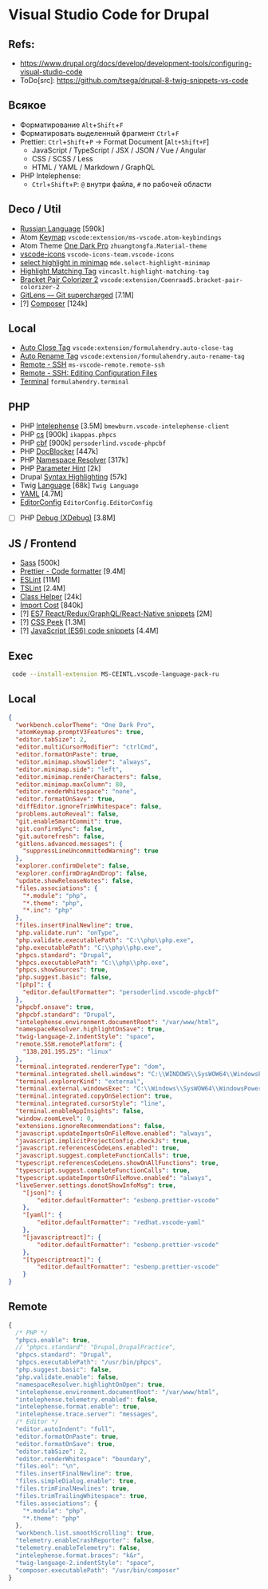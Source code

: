 # Visual Studio Code for Drupal

## Refs:
* https://www.drupal.org/docs/develop/development-tools/configuring-visual-studio-code
* ToDo[src]: https://github.com/tsega/drupal-8-twig-snippets-vs-code

## Всякое
* Форматирование `Alt`+`Shift`+`F`
* Форматировать выделенный фрагмент `Ctrl`+`F`
* Prettier: `Ctrl`+`Shift`+`P` -> Format Document [`Alt+Shift+F`]
  - JavaScript / TypeScript / JSX / JSON / Vue / Angular
  - CSS / SCSS / Less
  - HTML / YAML / Markdown / GraphQL
* PHP Intelephense:
  - `Ctrl`+`Shift`+`P`: `@` внутри файла, `#` по рабочей области

## Deco / Util
* [Russian Language](https://marketplace.visualstudio.com/items?itemName=MS-CEINTL.vscode-language-pack-ru) [590k]
* Atom [Keymap](https://marketplace.visualstudio.com/items?itemName=ms-vscode.atom-keybindings) `vscode:extension/ms-vscode.atom-keybindings`
* Atom Theme [One Dark Pro](https://marketplace.visualstudio.com/items?itemName=zhuangtongfa.Material-theme) `zhuangtongfa.Material-theme`
* [vscode-icons](https://marketplace.visualstudio.com/items?itemName=vscode-icons-team.vscode-icons) `vscode-icons-team.vscode-icons`
* [select highlight in minimap](https://marketplace.visualstudio.com/items?itemName=mde.select-highlight-minimap) `mde.select-highlight-minimap`
* [Highlight Matching Tag](https://marketplace.visualstudio.com/items?itemName=vincaslt.highlight-matching-tag) `vincaslt.highlight-matching-tag`
* [Bracket Pair Colorizer 2](https://marketplace.visualstudio.com/items?itemName=CoenraadS.bracket-pair-colorizer-2) `vscode:extension/CoenraadS.bracket-pair-colorizer-2`
* [GitLens — Git supercharged](https://marketplace.visualstudio.com/items?itemName=eamodio.gitlens) [7.1M]
* [?] [Composer](https://marketplace.visualstudio.com/items?itemName=ikappas.composer) [124k]

## Local
* [Auto Close Tag](https://marketplace.visualstudio.com/items?itemName=formulahendry.auto-close-tag) `vscode:extension/formulahendry.auto-close-tag`
* [Auto Rename Tag](https://marketplace.visualstudio.com/items?itemName=formulahendry.auto-rename-tag) `vscode:extension/formulahendry.auto-rename-tag`
* [Remote - SSH](https://marketplace.visualstudio.com/items?itemName=ms-vscode-remote.remote-ssh) `ms-vscode-remote.remote-ssh`
* [Remote - SSH: Editing Configuration Files](https://marketplace.visualstudio.com/items?itemName=ms-vscode-remote.remote-ssh-edit)
* [Terminal](https://marketplace.visualstudio.com/items?itemName=formulahendry.terminal) `formulahendry.terminal`

## PHP
* PHP [Intelephense](https://marketplace.visualstudio.com/items?itemName=bmewburn.vscode-intelephense-client) [3.5M] `bmewburn.vscode-intelephense-client`
* PHP [cs](https://marketplace.visualstudio.com/items?itemName=ikappas.phpcs) [900k] `ikappas.phpcs`
* PHP [cbf](https://marketplace.visualstudio.com/items?itemName=persoderlind.vscode-phpcbf) [900k] `persoderlind.vscode-phpcbf`
* PHP [DocBlocker](https://marketplace.visualstudio.com/items?itemName=neilbrayfield.php-docblocker) [447k]
* PHP [Namespace Resolver](https://marketplace.visualstudio.com/items?itemName=MehediDracula.php-namespace-resolver) [317k]
* PHP [Parameter Hint](https://marketplace.visualstudio.com/items?itemName=robertgr991.php-parameter-hint) [2k]
* Drupal [Syntax Highlighting](https://marketplace.visualstudio.com/items?itemName=marcostazi.VS-code-drupal) [57k]
* Twig [Language](https://marketplace.visualstudio.com/items?itemName=mblode.twig-language) [68k] `Twig Language`
* [YAML](https://marketplace.visualstudio.com/items?itemName=redhat.vscode-yaml) [4.7M]
* [EditorConfig](https://marketplace.visualstudio.com/items?itemName=EditorConfig.EditorConfig) `EditorConfig.EditorConfig`
* [ ] PHP [Debug  (XDebug)](https://marketplace.visualstudio.com/items?itemName=felixfbecker.php-debug) [3.8M]

## JS / Frontend
* [Sass](https://marketplace.visualstudio.com/items?itemName=Syler.sass-indented) [500k]
* [Prettier - Code formatter](https://marketplace.visualstudio.com/items?itemName=esbenp.prettier-vscode) [9.4M]
* [ESLint](https://marketplace.visualstudio.com/items?itemName=dbaeumer.vscode-eslint) [11M]
* [TSLint](https://marketplace.visualstudio.com/items?itemName=ms-vscode.vscode-typescript-tslint-plugin) [2.4M]
* [Class Helper](https://marketplace.visualstudio.com/items?itemName=predrag-nikolic.php-class-helper) [24k]
* [Import Cost](https://marketplace.visualstudio.com/items?itemName=wix.vscode-import-cost) [840k]
* [?] [ES7 React/Redux/GraphQL/React-Native snippets](https://marketplace.visualstudio.com/items?itemName=dsznajder.es7-react-js-snippets) [2M]
* [?] [CSS Peek](https://marketplace.visualstudio.com/items?itemName=pranaygp.vscode-css-peek) [1.3M]
* [?] [JavaScript (ES6) code snippets](https://marketplace.visualstudio.com/items?itemName=xabikos.JavaScriptSnippets) [4.4M]

## Exec
```sh
 code --install-extension MS-CEINTL.vscode-language-pack-ru
```

## Local
```json
{
  "workbench.colorTheme": "One Dark Pro",
  "atomKeymap.promptV3Features": true,
  "editor.tabSize": 2,
  "editor.multiCursorModifier": "ctrlCmd",
  "editor.formatOnPaste": true,
  "editor.minimap.showSlider": "always",
  "editor.minimap.side": "left",
  "editor.minimap.renderCharacters": false,
  "editor.minimap.maxColumn": 80,
  "editor.renderWhitespace": "none",
  "editor.formatOnSave": true,
  "diffEditor.ignoreTrimWhitespace": false,
  "problems.autoReveal": false,
  "git.enableSmartCommit": true,
  "git.confirmSync": false,
  "git.autorefresh": false,
  "gitlens.advanced.messages": {
    "suppressLineUncommittedWarning": true
  },
  "explorer.confirmDelete": false,
  "explorer.confirmDragAndDrop": false,
  "update.showReleaseNotes": false,
  "files.associations": {
    "*.module": "php",
    "*.theme": "php",
    "*.inc": "php"
  },
  "files.insertFinalNewline": true,
  "php.validate.run": "onType",
  "php.validate.executablePath": "C:\\php\\php.exe",
  "php.executablePath": "C:\\php\\php.exe",
  "phpcs.standard": "Drupal",
  "phpcs.executablePath": "C:\\php\\php.exe",
  "phpcs.showSources": true,
  "php.suggest.basic": false,
  "[php]": {
    "editor.defaultFormatter": "persoderlind.vscode-phpcbf"
  },
  "phpcbf.onsave": true,
  "phpcbf.standard": "Drupal",
  "intelephense.environment.documentRoot": "/var/www/html",
  "namespaceResolver.highlightOnSave": true,
  "twig-language-2.indentStyle": "space",
  "remote.SSH.remotePlatform": {
    "138.201.195.25": "linux"
  },
  "terminal.integrated.rendererType": "dom",
  "terminal.integrated.shell.windows": "C:\\WINDOWS\\SysWOW64\\WindowsPowerShell\\v1.0\\powershell.exe",
  "terminal.explorerKind": "external",
  "terminal.external.windowsExec": "C:\\Windows\\SysWOW64\\WindowsPowerShell\\v1.0\\powershell.exe",
  "terminal.integrated.copyOnSelection": true,
  "terminal.integrated.cursorStyle": "line",
  "terminal.enableAppInsights": false,
  "window.zoomLevel": 0,
  "extensions.ignoreRecommendations": false,
  "javascript.updateImportsOnFileMove.enabled": "always",
  "javascript.implicitProjectConfig.checkJs": true,
  "javascript.referencesCodeLens.enabled": true,
  "javascript.suggest.completeFunctionCalls": true,
  "typescript.referencesCodeLens.showOnAllFunctions": true,
  "typescript.suggest.completeFunctionCalls": true,
  "typescript.updateImportsOnFileMove.enabled": "always",
  "liveServer.settings.donotShowInfoMsg": true,
    "[json]": {
        "editor.defaultFormatter": "esbenp.prettier-vscode"
    },
    "[yaml]": {
        "editor.defaultFormatter": "redhat.vscode-yaml"
    },
    "[javascriptreact]": {
        "editor.defaultFormatter": "esbenp.prettier-vscode"
    },
    "[typescriptreact]": {
        "editor.defaultFormatter": "esbenp.prettier-vscode"
    }
}
```
## Remote
```js
{
  /* PHP */
  "phpcs.enable": true,
  // "phpcs.standard": "Drupal,DrupalPractice",
  "phpcs.standard": "Drupal",
  "phpcs.executablePath": "/usr/bin/phpcs",
  "php.suggest.basic": false,
  "php.validate.enable": false,
  "namespaceResolver.highlightOnOpen": true,
  "intelephense.environment.documentRoot": "/var/www/html",
  "intelephense.telemetry.enabled": false,
  "intelephense.format.enable": true,
  "intelephense.trace.server": "messages",
  /* Editor */
  "editor.autoIndent": "full",
  "editor.formatOnPaste": true,
  "editor.formatOnSave": true,
  "editor.tabSize": 2,
  "editor.renderWhitespace": "boundary",
  "files.eol": "\n",
  "files.insertFinalNewline": true,
  "files.simpleDialog.enable": true,
  "files.trimFinalNewlines": true,
  "files.trimTrailingWhitespace": true,
  "files.associations": {
    "*.module": "php",
    "*.theme": "php"
  },
  "workbench.list.smoothScrolling": true,
  "telemetry.enableCrashReporter": false,
  "telemetry.enableTelemetry": false,
  "intelephense.format.braces": "k&r",
  "twig-language-2.indentStyle": "space",
  "composer.executablePath": "/usr/bin/composer"
}
```
